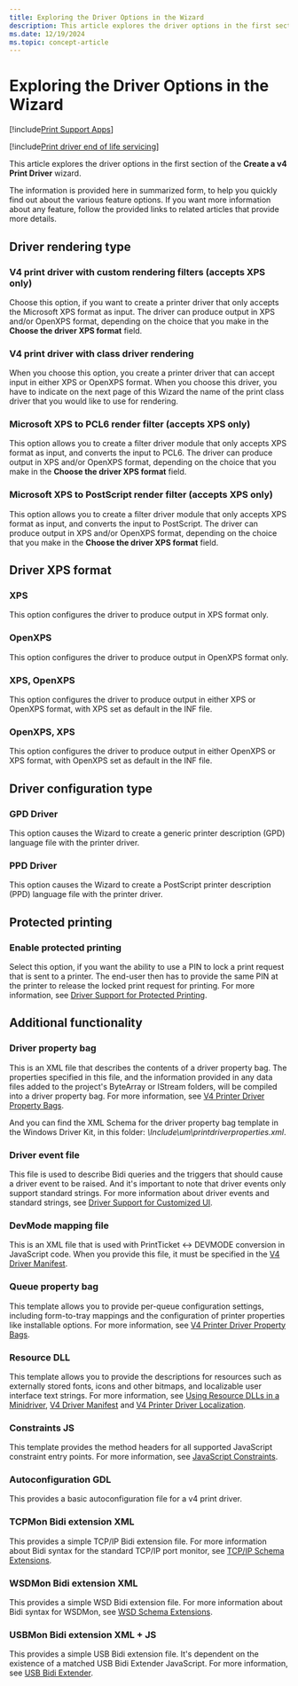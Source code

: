 ```yaml
---
title: Exploring the Driver Options in the Wizard
description: This article explores the driver options in the first section of the Create a v4 Print Driver wizard.
ms.date: 12/19/2024
ms.topic: concept-article
---
```


# Exploring the Driver Options in the Wizard

[!include[Print Support Apps](../includes/print-support-apps.md)]

[!include[Print driver end of life servicing](../includes/print-eol-servicing.md)]

This article explores the driver options in the first section of the **Create a v4 Print Driver** wizard.

The information is provided here in summarized form, to help you quickly find out about the various feature options. If you want more information about any feature, follow the provided links to related articles that provide more details.

## Driver rendering type

### V4 print driver with custom rendering filters (accepts XPS only)

Choose this option, if you want to create a printer driver that only accepts the Microsoft XPS format as input. The driver can produce output in XPS and/or OpenXPS format, depending on the choice that you make in the **Choose the driver XPS format** field.

### V4 print driver with class driver rendering

When you choose this option, you create a printer driver that can accept input in either XPS or OpenXPS format. When you choose this driver, you have to indicate on the next page of this Wizard the name of the print class driver that you would like to use for rendering.

### Microsoft XPS to PCL6 render filter (accepts XPS only)

This option allows you to create a filter driver module that only accepts XPS format as input, and converts the input to PCL6. The driver can produce output in XPS and/or OpenXPS format, depending on the choice that you make in the **Choose the driver XPS format** field.

### Microsoft XPS to PostScript render filter (accepts XPS only)

This option allows you to create a filter driver module that only accepts XPS format as input, and converts the input to PostScript. The driver can produce output in XPS and/or OpenXPS format, depending on the choice that you make in the **Choose the driver XPS format** field.

## Driver XPS format

### XPS

This option configures the driver to produce output in XPS format only.

### OpenXPS

This option configures the driver to produce output in OpenXPS format only.

### XPS, OpenXPS

This option configures the driver to produce output in either XPS or OpenXPS format, with XPS set as default in the INF file.

### OpenXPS, XPS

This option configures the driver to produce output in either OpenXPS or XPS format, with OpenXPS set as default in the INF file.

## Driver configuration type

### GPD Driver

This option causes the Wizard to create a generic printer description (GPD) language file with the printer driver.

### PPD Driver

This option causes the Wizard to create a PostScript printer description (PPD) language file with the printer driver.

## Protected printing

### Enable protected printing

Select this option, if you want the ability to use a PIN to lock a print request that is sent to a printer. The end-user then has to provide the same PIN at the printer to release the locked print request for printing. For more information, see [Driver Support for Protected Printing](driver-support-for-protected-printing.md).

## Additional functionality

### Driver property bag

This is an XML file that describes the contents of a driver property bag. The properties specified in this file, and the information provided in any data files added to the project's ByteArray or IStream folders, will be compiled into a driver property bag. For more information, see [V4 Printer Driver Property Bags](v4-driver-property-bags.md).

And you can find the XML Schema for the driver property bag template in the Windows Driver Kit, in this folder: *\\Include\\um\\printdriverproperties.xml*.

### Driver event file

This file is used to describe Bidi queries and the triggers that should cause a driver event to be raised. And it's important to note that driver events only support standard strings. For more information about driver events and standard strings, see [Driver Support for Customized UI](driver-support-for-customized-ui.md).

### DevMode mapping file

This is an XML file that is used with PrintTicket <-> DEVMODE conversion in JavaScript code. When you provide this file, it must be specified in the [V4 Driver Manifest](v4-driver-manifest.md).

### Queue property bag

This template allows you to provide per-queue configuration settings, including form-to-tray mappings and the configuration of printer properties like installable options. For more information, see [V4 Printer Driver Property Bags](v4-driver-property-bags.md).

### Resource DLL

This template allows you to provide the descriptions for resources such as externally stored fonts, icons and other bitmaps, and localizable user interface text strings. For more information, see [Using Resource DLLs in a Minidriver](using-resource-dlls-in-a-minidriver.md), [V4 Driver Manifest](v4-driver-manifest.md) and [V4 Printer Driver Localization](v4-driver-localization.md).

### Constraints JS

This template provides the method headers for all supported JavaScript constraint entry points. For more information, see [JavaScript Constraints](javascript-constraints.md).

### Autoconfiguration GDL

This provides a basic autoconfiguration file for a v4 print driver.

### TCPMon Bidi extension XML

This provides a simple TCP/IP Bidi extension file. For more information about Bidi syntax for the standard TCP/IP port monitor, see [TCP/IP Schema Extensions](tcp-ip-schema-extensions.md).

### WSDMon Bidi extension XML

This provides a simple WSD Bidi extension file. For more information about Bidi syntax for WSDMon, see [WSD Schema Extensions](wsd-schema-extensions.md).

### USBMon Bidi extension XML + JS

This provides a simple USB Bidi extension file. It's dependent on the existence of a matched USB Bidi Extender JavaScript. For more information, see [USB Bidi Extender](usb-bidi-extender.md).
